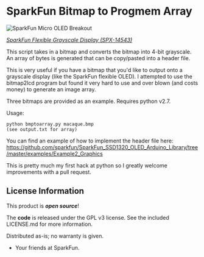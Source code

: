 SparkFun Bitmap to Progmem Array
========================================

![SparkFun Micro OLED Breakout](https://cdn.sparkfun.com//assets/parts/1/2/6/6/6/Flexible-Grayscale-OLED-6.jpg)

[*SparkFun Flexible Grayscale Display (SPX-14543)*](https://www.sparkfun.com/products/14543)

This script takes in a bitmap and converts the bitmap into 4-bit grayscale. An array of bytes is generated that can be copy/pasted into a header file.

This is very useful if you have a bitmap that you'd like to output onto a grayscale display (like the SparkFun flexible OLED). I attempted to use the bitmap2lcd program but found it very hard to use and over blown (and costs money) to generate an image array.

Three bitmaps are provided as an example. Requires python v2.7.

Usage:

    python bmptoarray.py macaque.bmp
	(see output.txt for array)

You can find an example of how to implement the header file here: https://github.com/sparkfun/SparkFun_SSD1320_OLED_Arduino_Library/tree/master/examples/Example2_Graphics

This is pretty much my first hack at python so I greatly welcome improvements with a pull request.

License Information
-------------------

This product is _**open source**_!

The **code** is released under the GPL v3 license. See the included LICENSE.md for more information.

Distributed as-is; no warranty is given.

- Your friends at SparkFun.